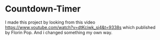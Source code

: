 # Countdown-Timer
I made this project by looking from this video https://www.youtube.com/watch?v=dtKciwk_si4&t=9338s which published by Florin Pop. And i changed something my own way.
